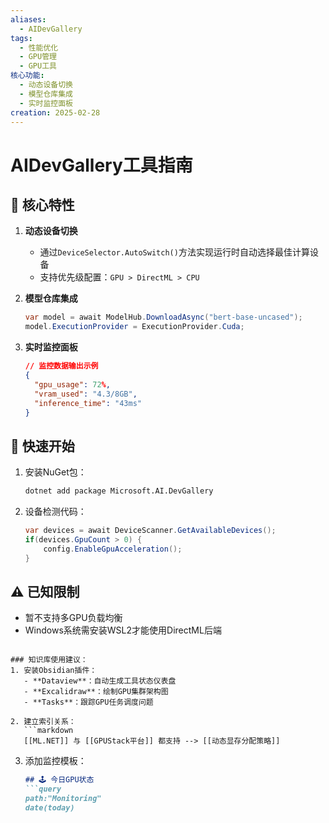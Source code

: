 ```yaml
---
aliases:
  - AIDevGallery
tags:
  - 性能优化
  - GPU管理
  - GPU工具
核心功能:
  - 动态设备切换
  - 模型仓库集成
  - 实时监控面板
creation: 2025-02-28
---
```


# AIDevGallery工具指南

## 🎯 核心特性
1. **动态设备切换**
   - 通过`DeviceSelector.AutoSwitch()`方法实现运行时自动选择最佳计算设备
   - 支持优先级配置：`GPU > DirectML > CPU`

2. **模型仓库集成**
   ```csharp
   var model = await ModelHub.DownloadAsync("bert-base-uncased");
   model.ExecutionProvider = ExecutionProvider.Cuda;
     ```

3. **实时监控面板**
   ```json
   // 监控数据输出示例
   {
     "gpu_usage": 72%, 
     "vram_used": "4.3/8GB",
     "inference_time": "43ms"
   }
   ```

## 🚀 快速开始
1. 安装NuGet包：
   ```bash
   dotnet add package Microsoft.AI.DevGallery
   ```

2. 设备检测代码：
   ```csharp
   var devices = await DeviceScanner.GetAvailableDevices();
   if(devices.GpuCount > 0) {
       config.EnableGpuAcceleration();
   }
   ```

## ⚠️ 已知限制
- 暂不支持多GPU负载均衡
- Windows系统需安装WSL2才能使用DirectML后端
```

### 知识库使用建议：
1. 安装Obsidian插件：
   - **Dataview**：自动生成工具状态仪表盘
   - **Excalidraw**：绘制GPU集群架构图
   - **Tasks**：跟踪GPU任务调度问题

2. 建立索引关系：
   ```markdown
   [[ML.NET]] 与 [[GPUStack平台]] 都支持 --> [[动态显存分配策略]]
   ```

3. 添加监控模板：
   ```markdown
   ## 🕹️ 今日GPU状态
   ```query
   path:"Monitoring" 
   date(today)
   ```
   


